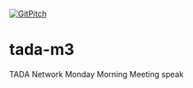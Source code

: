 [![GitPitch](https://gitpitch.com/assets/badge.svg)](https://gitpitch.com/rbudiharso/tada-m3/master?grs=github&t=white)

# tada-m3
TADA Network Monday Morning Meeting speak
